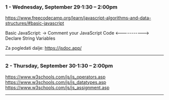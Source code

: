 ### 1 - Wednesday, September 29⋅1:30 – 2:00pm
https://www.freecodecamp.org/learn/javascript-algorithms-and-data-structures/#basic-javascript

Basic JavaScript:
  -> Comment your JavaScript Code <-----------> Declare String Variables

Za pogledati dalje:
https://jsdoc.app/

------------------

### 2 - Thursday, September 30⋅1:30 – 2:00pm
https://www.w3schools.com/js/js_operators.asp
https://www.w3schools.com/js/js_datatypes.asp
https://www.w3schools.com/js/js_assignment.asp

------------------
